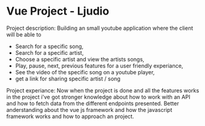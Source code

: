 # Vue Project - Ljudio

Project description: Building an small youtube application where the client will be able to
* Search for a specific song,
* Search for a specific artist,
* Choose a specific artist and view the artists songs,
* Play, pause, next, previous features for a user friendly experiance,
* See the video of the specific song on a youtube player,
* get a link for sharing specific artist / song

Project experiance: Now when the project is done and all the features works in the project i've got stronger knowledge about how to work with an API and how to fetch data from the different endpoints presented. Better anderstanding about the vue js framework and how the javascript framework works and how to approach an project. 

